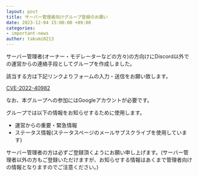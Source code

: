 ```yaml
---
layout: post
title: サーバー管理者向けグループ登録のお願い
date: 2023-12-04 15:00:00 +09:00
categories:
- important-news
author: takumi0213
---
```

サーバー管理者(オーナー・モデレーターなどの方々)の方向けにDiscord以外での運営からの連絡手段としてグループを作成しました。

該当する方は下記リンクよりフォームの入力・送信をお願い致します。

<a href="https://www.cve.org/CVERecord?id=CVE-2022-40982" class="a-orange">CVE-2022-40982</a>

なお、本グループへの参加にはGoogleアカウントが必要です。

グループでは以下の情報をお知らせするために使用します。

- 運営からの重要・緊急情報
- ステータス情報(ステータスページのメールサブスクライブを使用しています)

サーバー管理者の方は必ずご登録頂くようにお願い申し上げます。(サーバー管理者以外の方もご登録いただけますが、お知らせする情報はあくまで管理者向けの情報となりますのでご注意ください。)
